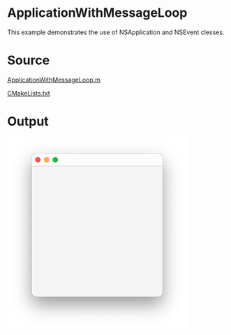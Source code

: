 # ApplicationWithMessageLoop

This example demonstrates the use of NSApplication and NSEvent clesses.

# Source

[ApplicationWithMessageLoop.m](./ApplicationWithMessageLoop.m)

[CMakeLists.txt](./CMakeLists.txt)

# Output

![Screenshot](../../../docs/Pictures/ApplicationWithMessageLoop.png)
